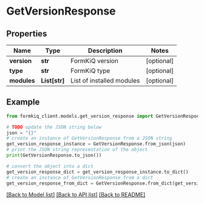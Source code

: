 # GetVersionResponse


## Properties

Name | Type | Description | Notes
------------ | ------------- | ------------- | -------------
**version** | **str** | FormKiQ version | [optional] 
**type** | **str** | FormKiQ type | [optional] 
**modules** | **List[str]** | List of installed modules | [optional] 

## Example

```python
from formkiq_client.models.get_version_response import GetVersionResponse

# TODO update the JSON string below
json = "{}"
# create an instance of GetVersionResponse from a JSON string
get_version_response_instance = GetVersionResponse.from_json(json)
# print the JSON string representation of the object
print(GetVersionResponse.to_json())

# convert the object into a dict
get_version_response_dict = get_version_response_instance.to_dict()
# create an instance of GetVersionResponse from a dict
get_version_response_from_dict = GetVersionResponse.from_dict(get_version_response_dict)
```
[[Back to Model list]](../README.md#documentation-for-models) [[Back to API list]](../README.md#documentation-for-api-endpoints) [[Back to README]](../README.md)


